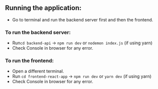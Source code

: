 ## Running the application:

-   Go to terminal and run the backend server first and then the frontend.

### To run the backend server:

-   Run`cd backend-api` -> `npm run dev` or `nodemon index.js` (if using yarn)
-   Check Console in browser for any error.

### To run the frontend:

-   Open a different terminal.
-   Run `cd frontend-react-app` -> `npm run dev` or `yarn dev` (if using yarn)
-   Check Console in browser for any error.
